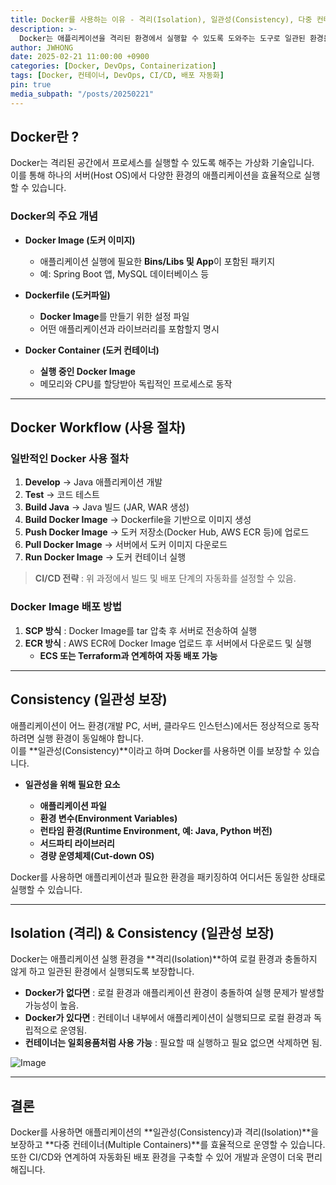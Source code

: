 ```yaml
---
title: Docker를 사용하는 이유 - 격리(Isolation), 일관성(Consistency), 다중 컨테이너(Multiple Containers)
description: >-
  Docker는 애플리케이션을 격리된 환경에서 실행할 수 있도록 도와주는 도구로 일관된 환경을 유지하고 다중 컨테이너를 효과적으로 관리할 수 있도록 합니다.
author: JWHONG
date: 2025-02-21 11:00:00 +0900
categories: [Docker, DevOps, Containerization]
tags: [Docker, 컨테이너, DevOps, CI/CD, 배포 자동화]
pin: true
media_subpath: "/posts/20250221"
---
```


## Docker란 ?

Docker는 격리된 공간에서 프로세스를 실행할 수 있도록 해주는 가상화 기술입니다. <br>
이를 통해 하나의 서버(Host OS)에서 다양한 환경의 애플리케이션을 효율적으로 실행할 수 있습니다.

### Docker의 주요 개념

- **Docker Image (도커 이미지)**

  - 애플리케이션 실행에 필요한 **Bins/Libs 및 App**이 포함된 패키지
  - 예: Spring Boot 앱, MySQL 데이터베이스 등

- **Dockerfile (도커파일)**

  - **Docker Image**를 만들기 위한 설정 파일
  - 어떤 애플리케이션과 라이브러리를 포함할지 명시

- **Docker Container (도커 컨테이너)**

  - **실행 중인 Docker Image**
  - 메모리와 CPU를 할당받아 독립적인 프로세스로 동작

---

## Docker Workflow (사용 절차)

### 일반적인 Docker 사용 절차

1. **Develop** → Java 애플리케이션 개발
2. **Test** → 코드 테스트
3. **Build Java** → Java 빌드 (JAR, WAR 생성)
4. **Build Docker Image** → Dockerfile을 기반으로 이미지 생성
5. **Push Docker Image** → 도커 저장소(Docker Hub, AWS ECR 등)에 업로드
6. **Pull Docker Image** → 서버에서 도커 이미지 다운로드
7. **Run Docker Image** → 도커 컨테이너 실행

> **CI/CD 전략** : 위 과정에서 빌드 및 배포 단계의 자동화를 설정할 수 있음.

### Docker Image 배포 방법

1. **SCP 방식** : Docker Image를 tar 압축 후 서버로 전송하여 실행
2. **ECR 방식** : AWS ECR에 Docker Image 업로드 후 서버에서 다운로드 및 실행
   - **ECS 또는 Terraform과 연계하여 자동 배포 가능**

---

## Consistency (일관성 보장)

애플리케이션이 어느 환경(개발 PC, 서버, 클라우드 인스턴스)에서든 정상적으로 동작하려면 실행 환경이 동일해야 합니다. <br>
이를 **일관성(Consistency)**이라고 하며 Docker를 사용하면 이를 보장할 수 있습니다.

- **일관성을 위해 필요한 요소**

  - **애플리케이션 파일**
  - **환경 변수(Environment Variables)**
  - **런타임 환경(Runtime Environment, 예: Java, Python 버전)**
  - **서드파티 라이브러리**
  - **경량 운영체제(Cut-down OS)**

Docker를 사용하면 애플리케이션과 필요한 환경을 패키징하여 어디서든 동일한 상태로 실행할 수 있습니다.

---

## Isolation (격리) & Consistency (일관성 보장)

Docker는 애플리케이션 실행 환경을 **격리(Isolation)**하여 로컬 환경과 충돌하지 않게 하고 일관된 환경에서 실행되도록 보장합니다.

- **Docker가 없다면** : 로컬 환경과 애플리케이션 환경이 충돌하여 실행 문제가 발생할 가능성이 높음.
- **Docker가 있다면** : 컨테이너 내부에서 애플리케이션이 실행되므로 로컬 환경과 독립적으로 운영됨.
- **컨테이너는 일회용품처럼 사용 가능** : 필요할 때 실행하고 필요 없으면 삭제하면 됨.

![Image](https://github.com/user-attachments/assets/71462699-c169-456c-9496-dbcd76c822c0)

---

## 결론

Docker를 사용하면 애플리케이션의 **일관성(Consistency)과 격리(Isolation)**을 보장하고 **다중 컨테이너(Multiple Containers)**를 효율적으로 운영할 수 있습니다. <br>
또한 CI/CD와 연계하여 자동화된 배포 환경을 구축할 수 있어 개발과 운영이 더욱 편리해집니다.
